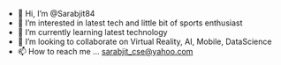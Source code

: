 - 👋 Hi, I’m @Sarabjit84
- 👀 I’m interested in latest tech and little bit of sports enthusiast
- 🌱 I’m currently learning latest technology
- 💞️ I’m looking to collaborate on Virtual Reality, AI, Mobile, DataScience
- 📫 How to reach me ... sarabjit_cse@yahoo.com

<!---
Sarabjit84/Sarabjit84 is a ✨ special ✨ repository because its `README.md` (this file) appears on your GitHub profile.
You can click the Preview link to take a look at your changes.
--->
